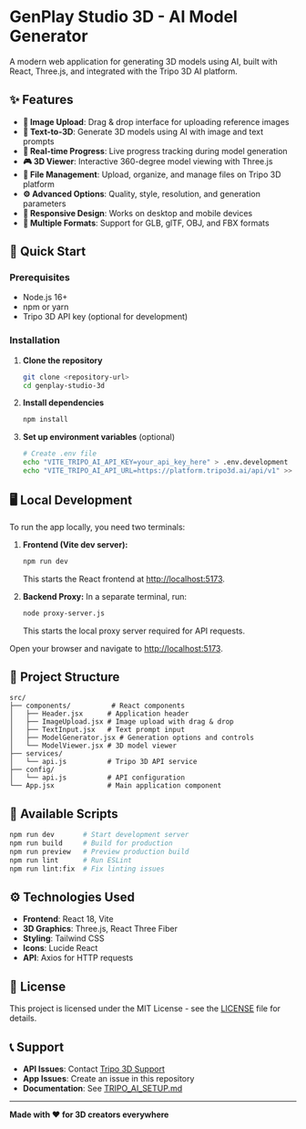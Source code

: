 # GenPlay Studio 3D - AI Model Generator

A modern web application for generating 3D models using AI, built with React, Three.js, and integrated with the Tripo 3D AI platform.

## ✨ Features

- **🎨 Image Upload**: Drag & drop interface for uploading reference images
- **📝 Text-to-3D**: Generate 3D models using AI with image and text prompts
- **🔄 Real-time Progress**: Live progress tracking during model generation
- **🎮 3D Viewer**: Interactive 360-degree model viewing with Three.js
- **📁 File Management**: Upload, organize, and manage files on Tripo 3D platform
- **⚙️ Advanced Options**: Quality, style, resolution, and generation parameters
- **📱 Responsive Design**: Works on desktop and mobile devices
- **🎯 Multiple Formats**: Support for GLB, glTF, OBJ, and FBX formats

## 🚀 Quick Start

### Prerequisites

- Node.js 16+
- npm or yarn
- Tripo 3D API key (optional for development)

### Installation

1. **Clone the repository**
   ```bash
   git clone <repository-url>
   cd genplay-studio-3d
   ```
2. **Install dependencies**
   ```bash
   npm install
   ```
3. **Set up environment variables** (optional)
   ```bash
   # Create .env file
   echo "VITE_TRIPO_AI_API_KEY=your_api_key_here" > .env.development
   echo "VITE_TRIPO_AI_API_URL=https://platform.tripo3d.ai/api/v1" >> .env.development
   ```

## 🖥️ Local Development

To run the app locally, you need two terminals:

1. **Frontend (Vite dev server):**
   ```bash
   npm run dev
   ```
   This starts the React frontend at [http://localhost:5173](http://localhost:5173).

2. **Backend Proxy:**
   In a separate terminal, run:
   ```bash
   node proxy-server.js
   ```
   This starts the local proxy server required for API requests.

Open your browser and navigate to [http://localhost:5173](http://localhost:5173).

## 📁 Project Structure

```
src/
├── components/          # React components
│   ├── Header.jsx      # Application header
│   ├── ImageUpload.jsx # Image upload with drag & drop
│   ├── TextInput.jsx   # Text prompt input
│   ├── ModelGenerator.jsx # Generation options and controls
│   └── ModelViewer.jsx # 3D model viewer
├── services/
│   └── api.js          # Tripo 3D API service
├── config/
│   └── api.js          # API configuration
└── App.jsx             # Main application component
```

## 📜 Available Scripts

```bash
npm run dev       # Start development server
npm run build     # Build for production
npm run preview   # Preview production build
npm run lint      # Run ESLint
npm run lint:fix  # Fix linting issues
```

## ⚙️ Technologies Used

- **Frontend**: React 18, Vite
- **3D Graphics**: Three.js, React Three Fiber
- **Styling**: Tailwind CSS
- **Icons**: Lucide React
- **API**: Axios for HTTP requests

## 📄 License

This project is licensed under the MIT License - see the [LICENSE](LICENSE) file for details.

## 📞 Support

- **API Issues**: Contact [Tripo 3D Support](https://platform.tripo3d.ai/support)
- **App Issues**: Create an issue in this repository
- **Documentation**: See [TRIPO_AI_SETUP.md](./TRIPO_AI_SETUP.md)

---

**Made with ❤️ for 3D creators everywhere** 